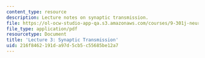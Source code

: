 ```yaml
---
content_type: resource
description: Lecture notes on synaptic transmission.
file: https://ol-ocw-studio-app-qa.s3.amazonaws.com/courses/9-301j-neural-plasticity-in-learning-and-development-spring-2002/216f8462191da97d5cb5c55685be12a7_lecture_3_Notes.pdf
file_type: application/pdf
resourcetype: Document
title: 'Lecture 3: Synaptic Transmission'
uid: 216f8462-191d-a97d-5cb5-c55685be12a7
---
```

